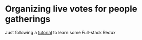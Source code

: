 # Organizing live votes for people gatherings

Just following a [tutorial](http://teropa.info/blog/2015/09/10/full-stack-redux-tutorial.html) to learn some Full-stack Redux
